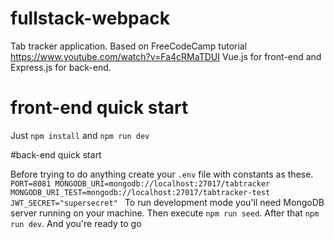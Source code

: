 # fullstack-webpack
Tab tracker application. Based on FreeCodeCamp tutorial https://www.youtube.com/watch?v=Fa4cRMaTDUI Vue.js for front-end and Express.js for back-end.


# front-end quick start
Just `npm install` and `npm run dev`

#back-end quick start

Before trying to do anything create your `.env` file with constants as these.
`PORT=8081
MONGODB_URI=mongodb://localhost:27017/tabtracker
MONGODB_URI_TEST=mongodb://localhost:27017/tabtracker-test
JWT_SECRET="supersecret"
`
To run development mode you'll need MongoDB server running on your machine. Then execute `npm run seed`. After that `npm run dev`. And you're ready to go
